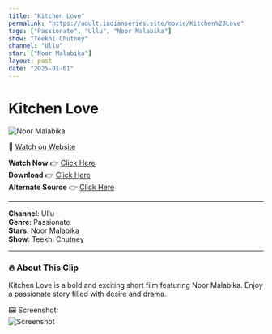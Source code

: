 ```yaml
---
title: "Kitchen Love"
permalink: "https://adult.indianseries.site/movie/Kitchen%20Love"
tags: ["Passionate", "Ullu", "Noor Malabika"]
show: "Teekhi Chutney"
channel: "Ullu"
star: ["Noor Malabika"]
layout: post
date: "2025-01-01"
---
```


# Kitchen Love

![Noor Malabika](https://shorts.desisins.com/wp-content/uploads/2024/09/Kitchen-Love-Teekhi-Chutney-Noor-Ullu-DesiSins.com_.jpg)

🔗 [Watch on Website](https://adult.indianseries.site/movie/Kitchen%20Love)

**Watch Now** 👉 [Click Here](https://adult.indianseries.site/movie/Kitchen%20Love)  
**Download** 👉 [Click Here](https://adult.indianseries.site/movie/Kitchen%20Love)  
**Alternate Source** 👉 [Click Here](https://adult.indianseries.site/movie/Kitchen%20Love)

---

**Channel**: Ullu  
**Genre**: Passionate  
**Stars**: Noor Malabika  
**Show**: Teekhi Chutney

---

### 🔥 About This Clip

Kitchen Love is a bold and exciting short film featuring Noor Malabika. Enjoy a passionate story filled with desire and drama.
 
🖼️ Screenshot:  
![Screenshot](https://shorts.desisins.com/wp-content/uploads/2024/09/Kitchen-Love-Teekhi-Chutney-Noor-Ullu-DesiSins.com_.jpg)
